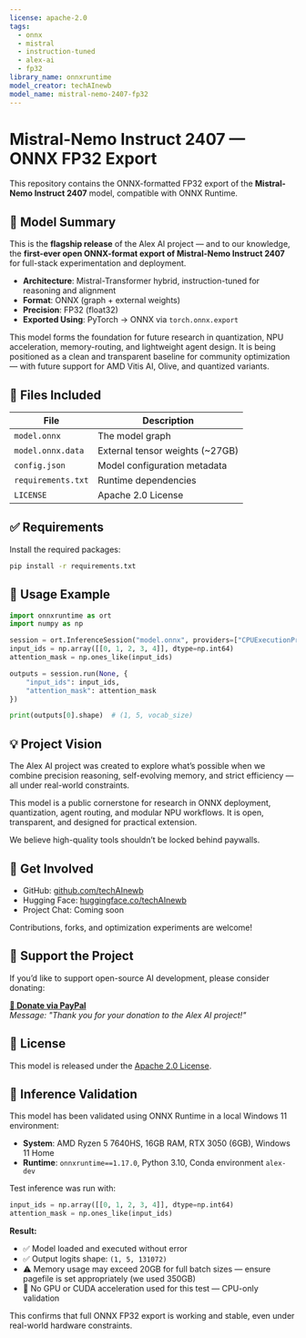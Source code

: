 ```yaml
---
license: apache-2.0
tags:
  - onnx
  - mistral
  - instruction-tuned
  - alex-ai
  - fp32
library_name: onnxruntime
model_creator: techAInewb
model_name: mistral-nemo-2407-fp32
---
```


# Mistral-Nemo Instruct 2407 — ONNX FP32 Export

This repository contains the ONNX-formatted FP32 export of the **Mistral-Nemo Instruct 2407** model, compatible with ONNX Runtime.

## 🧠 Model Summary

This is the **flagship release** of the Alex AI project — and to our knowledge, the **first-ever open ONNX-format export of Mistral-Nemo Instruct 2407** for full-stack experimentation and deployment.

- **Architecture**: Mistral-Transformer hybrid, instruction-tuned for reasoning and alignment
- **Format**: ONNX (graph + external weights)
- **Precision**: FP32 (float32)
- **Exported Using**: PyTorch → ONNX via `torch.onnx.export`

This model forms the foundation for future research in quantization, NPU acceleration, memory-routing, and lightweight agent design. It is being positioned as a clean and transparent baseline for community optimization — with future support for AMD Vitis AI, Olive, and quantized variants.

## 📁 Files Included

| File               | Description                             |
|--------------------|-----------------------------------------|
| `model.onnx`       | The model graph                         |
| `model.onnx.data`  | External tensor weights (~27GB)         |
| `config.json`      | Model configuration metadata            |
| `requirements.txt` | Runtime dependencies                    |
| `LICENSE`          | Apache 2.0 License                      |

## ✅ Requirements

Install the required packages:

```bash
pip install -r requirements.txt
```

## 🚀 Usage Example

```python
import onnxruntime as ort
import numpy as np

session = ort.InferenceSession("model.onnx", providers=["CPUExecutionProvider"])
input_ids = np.array([[0, 1, 2, 3, 4]], dtype=np.int64)
attention_mask = np.ones_like(input_ids)

outputs = session.run(None, {
    "input_ids": input_ids,
    "attention_mask": attention_mask
})

print(outputs[0].shape)  # (1, 5, vocab_size)
```

## 💡 Project Vision

The Alex AI project was created to explore what’s possible when we combine precision reasoning, self-evolving memory, and strict efficiency — all under real-world constraints.

This model is a public cornerstone for research in ONNX deployment, quantization, agent routing, and modular NPU workflows. It is open, transparent, and designed for practical extension.

We believe high-quality tools shouldn’t be locked behind paywalls.

## 🤝 Get Involved

- GitHub: [github.com/techAInewb](https://github.com/techAInewb)
- Hugging Face: [huggingface.co/techAInewb](https://huggingface.co/techAInewb)
- Project Chat: Coming soon

Contributions, forks, and optimization experiments are welcome!

## 💸 Support the Project

If you’d like to support open-source AI development, please consider donating:

**[🫶 Donate via PayPal](https://www.paypal.com/paypalme/AlexAwakens)**  
_Message: "Thank you for your donation to the Alex AI project!"_

## 📜 License

This model is released under the [Apache 2.0 License](./LICENSE).


## 🧪 Inference Validation

This model has been validated using ONNX Runtime in a local Windows 11 environment:

- **System**: AMD Ryzen 5 7640HS, 16GB RAM, RTX 3050 (6GB), Windows 11 Home
- **Runtime**: `onnxruntime==1.17.0`, Python 3.10, Conda environment `alex-dev`

Test inference was run with:

```python
input_ids = np.array([[0, 1, 2, 3, 4]], dtype=np.int64)
attention_mask = np.ones_like(input_ids)
```

**Result:**
- ✅ Model loaded and executed without error
- ✅ Output logits shape: `(1, 5, 131072)`
- ⚠️ Memory usage may exceed 20GB for full batch sizes — ensure pagefile is set appropriately (we used 350GB)
- 🚫 No GPU or CUDA acceleration used for this test — CPU-only validation

This confirms that full ONNX FP32 export is working and stable, even under real-world hardware constraints.
